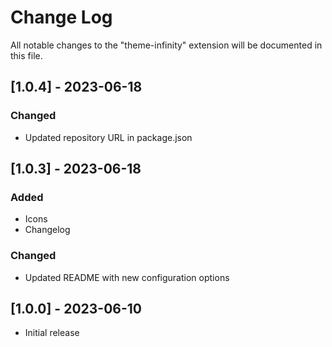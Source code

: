 # Change Log

All notable changes to the "theme-infinity" extension will be documented in this file.

## **[1.0.4]** - 2023-06-18
### Changed
- Updated repository URL in package.json

## **[1.0.3]** - 2023-06-18
### Added
- Icons
- Changelog

### Changed
- Updated README with new configuration options

## **[1.0.0]** - 2023-06-10
- Initial release
